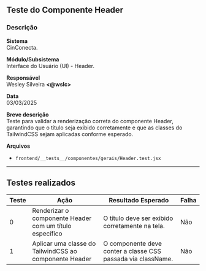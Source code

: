## Teste do Componente Header

### Descrição

**Sistema**  
CinConecta.

**Módulo/Subsistema**  
Interface do Usuário (UI) - Header.

**Responsável**  
Wesley Silveira **<@wslc>**

**Data**  
03/03/2025

**Breve descrição**  
Teste para validar a renderização correta do componente Header, garantindo que o título seja exibido corretamente e que as classes do TailwindCSS sejam aplicadas conforme esperado.

**Arquivos**

- `frontend/__tests__/componentes/gerais/Header.test.jsx` 

---

## Testes realizados

| Teste | Ação | Resultado Esperado | Falha |
|-------|------|--------------------|-------|
| 0 |   Renderizar o componente Header com um título específico |O título deve ser exibido corretamente na tela. | Não |
| 1 |   Aplicar uma classe do TailwindCSS ao componente Header | O componente deve conter a classe CSS passada via className. | Não |